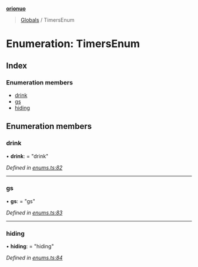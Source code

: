 **[orionuo](../README.md)**

> [Globals](../globals.md) / TimersEnum

# Enumeration: TimersEnum

## Index

### Enumeration members

* [drink](timersenum.md#drink)
* [gs](timersenum.md#gs)
* [hiding](timersenum.md#hiding)

## Enumeration members

### drink

•  **drink**:  = "drink"

*Defined in [enums.ts:82](https://github.com/msviha/orionuo/blob/a854133/src/enums.ts#L82)*

___

### gs

•  **gs**:  = "gs"

*Defined in [enums.ts:83](https://github.com/msviha/orionuo/blob/a854133/src/enums.ts#L83)*

___

### hiding

•  **hiding**:  = "hiding"

*Defined in [enums.ts:84](https://github.com/msviha/orionuo/blob/a854133/src/enums.ts#L84)*
